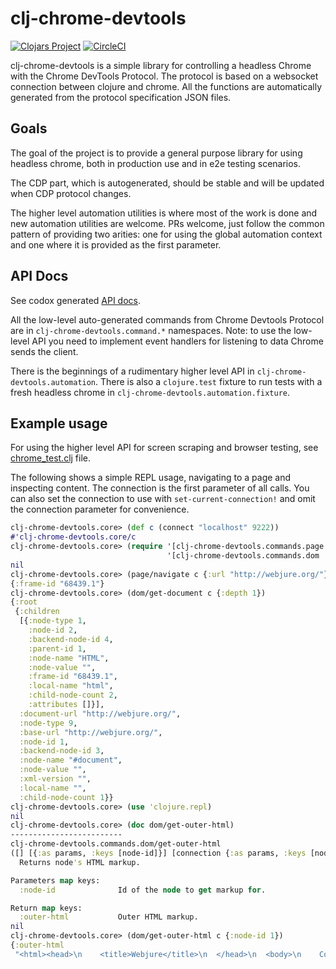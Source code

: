 # clj-chrome-devtools

[![Clojars Project](https://img.shields.io/clojars/v/clj-chrome-devtools.svg)](https://clojars.org/clj-chrome-devtools) [![CircleCI](https://circleci.com/gh/tatut/clj-chrome-devtools.svg?style=svg)](https://circleci.com/gh/tatut/clj-chrome-devtools)

clj-chrome-devtools is a simple library for controlling a headless Chrome with the
Chrome DevTools Protocol. The protocol is based on a websocket connection between
clojure and chrome. All the functions are automatically generated from the protocol
specification JSON files.

## Goals

The goal of the project is to provide a general purpose library for using headless chrome, both in production use and in e2e testing scenarios.

The CDP part, which is autogenerated, should be stable and will be updated when CDP protocol changes.

The higher level automation utilities is where most of the work is done and new automation utilities are welcome.
PRs welcome, just follow the common pattern of providing two arities: one for using the global automation context and
one where it is provided as the first parameter.


## API Docs

See codox generated [API docs](https://tatut.github.io/clj-chrome-devtools/api/index.html).

All the low-level auto-generated commands from Chrome Devtools Protocol are in `clj-chrome-devtools.command.*`
namespaces. Note: to use the low-level API you need to implement event handlers for listening to data Chrome sends
the client.

There is the beginnings of a rudimentary higher level API in `clj-chrome-devtools.automation`.
There is also a `clojure.test` fixture to run tests with a fresh headless chrome in `clj-chrome-devtools.automation.fixture`.

## Example usage

For using the higher level API for screen scraping and browser testing, see [chrome_test.clj](https://github.com/tatut/clj-chrome-devtools/blob/master/test/clj_chrome_devtools/chrome_test.clj) file.

The following shows a simple REPL usage, navigating to a page and inspecting content.
The connection is the first parameter of all calls. You can also set the connection to use with
`set-current-connection!` and omit the connection parameter for convenience.


```clojure
clj-chrome-devtools.core> (def c (connect "localhost" 9222))
#'clj-chrome-devtools.core/c
clj-chrome-devtools.core> (require '[clj-chrome-devtools.commands.page :as page]
                                   '[clj-chrome-devtools.commands.dom :as dom])
nil
clj-chrome-devtools.core> (page/navigate c {:url "http://webjure.org/"})
{:frame-id "68439.1"}
clj-chrome-devtools.core> (dom/get-document c {:depth 1})
{:root
 {:children
  [{:node-type 1,
    :node-id 2,
    :backend-node-id 4,
    :parent-id 1,
    :node-name "HTML",
    :node-value "",
    :frame-id "68439.1",
    :local-name "html",
    :child-node-count 2,
    :attributes []}],
  :document-url "http://webjure.org/",
  :node-type 9,
  :base-url "http://webjure.org/",
  :node-id 1,
  :backend-node-id 3,
  :node-name "#document",
  :node-value "",
  :xml-version "",
  :local-name "",
  :child-node-count 1}}
clj-chrome-devtools.core> (use 'clojure.repl)
nil
clj-chrome-devtools.core> (doc dom/get-outer-html)
-------------------------
clj-chrome-devtools.commands.dom/get-outer-html
([] [{:as params, :keys [node-id]}] [connection {:as params, :keys [node-id]}])
  Returns node's HTML markup.

Parameters map keys:
  :node-id              Id of the node to get markup for.

Return map keys:
  :outer-html           Outer HTML markup.
nil
clj-chrome-devtools.core> (dom/get-outer-html c {:node-id 1})
{:outer-html
 "<html><head>\n    <title>Webjure</title>\n  </head>\n  <body>\n    Coming soon-ish!\n  \n\n</body></html>"}
```
